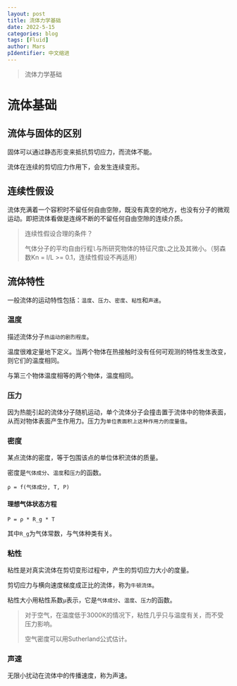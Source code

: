 ```yaml
---
layout: post
title: 流体力学基础
date: 2022-5-15
categories: blog
tags: [Fluid]
author: Mars
pIdentifier: 中文缩进
---
```


> 流体力学基础

# 流体基础
## 流体与固体的区别

固体可以通过静态形变来抵抗剪切应力，而流体不能。

流体在连续的剪切应力作用下，会发生连续变形。

## 连续性假设

流体充满着一个容积时不留任何自由空隙，既没有真空的地方，也没有分子的微观运动。即把流体看做是连绵不断的不留任何自由空隙的连续介质。

> 连续性假设合理的条件？
> 
> 气体分子的平均自由行程`l`与所研究物体的特征尺度`L`之比及其微小。（努森数Kn = l/L >= 0.1，连续性假设不再适用）

## 流体特性

一般流体的运动特性包括：`温度`、`压力`、`密度`、`粘性`和`声速`。

### 温度

描述流体分子`热运动的剧烈程度`。

温度很难定量地下定义。当两个物体在热接触时没有任何可观测的特性发生改变，则它们的温度相同。

与第三个物体温度相等的两个物体，温度相同。

### 压力

因为热能引起的流体分子随机运动，单个流体分子会撞击置于流体中的物体表面，从而对物体表面产生作用力。压力为`单位表面积上这种作用力的度量值`。

### 密度

某点流体的密度，等于包围该点的单位体积流体的质量。

密度是`气体成分`、`温度`和`压力`的函数。

`ρ = f(气体成分, T, P)`

#### 理想气体状态方程

`P = ρ * R_g * T`

其中`R_g`为气体常数，与气体种类有关。

### 粘性

粘性是对真实流体在剪切变形过程中，产生的剪切应力大小的度量。

剪切应力与横向速度梯度成正比的流体，称为`牛顿流体`。

粘性大小用粘性系数`μ`表示，它是`气体成分`、`温度`、`压力`的函数。

> 对于空气，在温度低于3000K的情况下，粘性几乎只与温度有关，而不受压力影响。
> 
> 空气密度可以用Sutherland公式估计。

### 声速

无限小扰动在流体中的传播速度，称为声速。


